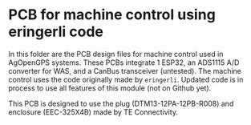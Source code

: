 # PCB for machine control using eringerli code
In this folder are the PCB design files for machine control used in AgOpenGPS systems. These PCBs integrate 1 ESP32, an ADS1115 A/D converter for WAS, and a CanBus transceiver (untested). The machine control uses the code originally made by `eringerli`. Updated code is in process to use all features of this module (not on Github yet).

This PCB is designed to use the plug (DTM13-12PA-12PB-R008) and enclosure (EEC-325X4B) made by TE Connectivity.
